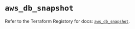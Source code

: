 # `aws_db_snapshot`

Refer to the Terraform Registory for docs: [`aws_db_snapshot`](https://registry.terraform.io/providers/hashicorp/aws/5.11.0/docs/resources/db_snapshot).

